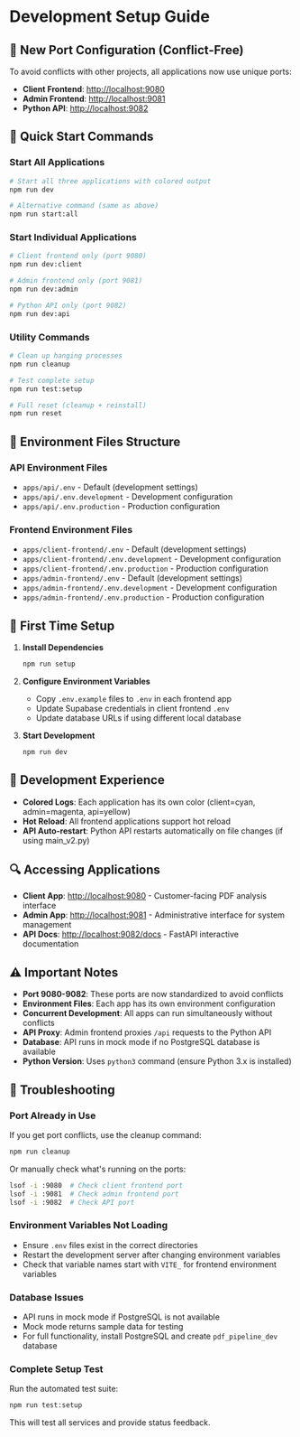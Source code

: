 # Development Setup Guide

## 🎯 New Port Configuration (Conflict-Free)

To avoid conflicts with other projects, all applications now use unique ports:

- **Client Frontend**: [http://localhost:9080](http://localhost:9080)
- **Admin Frontend**: [http://localhost:9081](http://localhost:9081)  
- **Python API**: [http://localhost:9082](http://localhost:9082)

## 🚀 Quick Start Commands

### Start All Applications
```bash
# Start all three applications with colored output
npm run dev

# Alternative command (same as above)
npm run start:all
```

### Start Individual Applications
```bash
# Client frontend only (port 9080)
npm run dev:client

# Admin frontend only (port 9081)
npm run dev:admin

# Python API only (port 9082)
npm run dev:api
```

### Utility Commands
```bash
# Clean up hanging processes
npm run cleanup

# Test complete setup
npm run test:setup

# Full reset (cleanup + reinstall)
npm run reset
```

## 📁 Environment Files Structure

### API Environment Files
- `apps/api/.env` - Default (development settings)
- `apps/api/.env.development` - Development configuration
- `apps/api/.env.production` - Production configuration

### Frontend Environment Files
- `apps/client-frontend/.env` - Default (development settings)  
- `apps/client-frontend/.env.development` - Development configuration
- `apps/client-frontend/.env.production` - Production configuration
- `apps/admin-frontend/.env` - Default (development settings)
- `apps/admin-frontend/.env.development` - Development configuration
- `apps/admin-frontend/.env.production` - Production configuration

## 🔧 First Time Setup

1. **Install Dependencies**
   ```bash
   npm run setup
   ```

2. **Configure Environment Variables**
   - Copy `.env.example` files to `.env` in each frontend app
   - Update Supabase credentials in client frontend `.env`
   - Update database URLs if using different local database

3. **Start Development**
   ```bash
   npm run dev
   ```

## 🎨 Development Experience

- **Colored Logs**: Each application has its own color (client=cyan, admin=magenta, api=yellow)
- **Hot Reload**: All frontend applications support hot reload
- **API Auto-restart**: Python API restarts automatically on file changes (if using main_v2.py)

## 🔍 Accessing Applications

- **Client App**: [http://localhost:9080](http://localhost:9080) - Customer-facing PDF analysis interface
- **Admin App**: [http://localhost:9081](http://localhost:9081) - Administrative interface for system management
- **API Docs**: [http://localhost:9082/docs](http://localhost:9082/docs) - FastAPI interactive documentation

## ⚠️ Important Notes

- **Port 9080-9082**: These ports are now standardized to avoid conflicts
- **Environment Files**: Each app has its own environment configuration
- **Concurrent Development**: All apps can run simultaneously without conflicts
- **API Proxy**: Admin frontend proxies `/api` requests to the Python API
- **Database**: API runs in mock mode if no PostgreSQL database is available
- **Python Version**: Uses `python3` command (ensure Python 3.x is installed)

## 🐛 Troubleshooting

### Port Already in Use
If you get port conflicts, use the cleanup command:
```bash
npm run cleanup
```

Or manually check what's running on the ports:
```bash
lsof -i :9080  # Check client frontend port
lsof -i :9081  # Check admin frontend port  
lsof -i :9082  # Check API port
```

### Environment Variables Not Loading
- Ensure `.env` files exist in the correct directories
- Restart the development server after changing environment variables
- Check that variable names start with `VITE_` for frontend environment variables

### Database Issues
- API runs in mock mode if PostgreSQL is not available
- Mock mode returns sample data for testing
- For full functionality, install PostgreSQL and create `pdf_pipeline_dev` database

### Complete Setup Test
Run the automated test suite:
```bash
npm run test:setup
```
This will test all services and provide status feedback.
